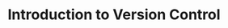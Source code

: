 ---
title: Introduction to Version Control
teaching: 15
exercises: 0
questions:
- "What is version control and why should I use it?"
- "How do I get set up to use Git?"
objectives:
- "Understand the benefits of an automated version control system."
- "Understand the basics of how automated version control systems work."
- "Configure `git` and understand the flags."
keypoints:
- "Version control is like an unlimited 'undo'."
- "Version control also allows for easy collaboration."
- "Use `git config` with the `--global` option to configure a user name, email address, editor, and other preferences once per machine."

---